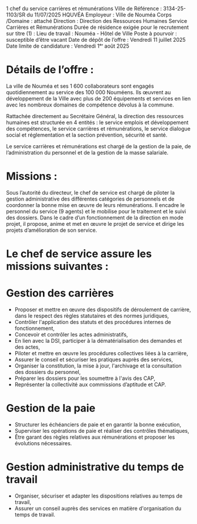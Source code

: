 
1 chef du service carrières et rémunérations                                                      Ville de
Référence : 3134-25-1103/SR du 11/07/2025                                                         HQUVÉA
Employeur : Ville de Nouméa
Corps /Domaine : attaché                                    Direction : Direction des Ressources Humaines
Service Carrières et Rémunérations
Durée de résidence exigée
pour le recrutement sur titre (1) :                         Lieu de travail : Nouméa - Hôtel de Ville
Poste à pourvoir : susceptible d’être vacant                Date de dépôt de l’offre : Vendredi 11 juillet 2025
Date limite de candidature : Vendredi 1ᵉʳ août 2025

# Détails de l’offre :

La ville de Nouméa et ses 1 600 collaborateurs sont engagés quotidiennement au service des 100 000 Nouméens. Ils œuvrent au développement de la Ville avec plus de 200 équipements et services en lien avec les nombreux domaines de compétence dévolus à la commune.

Rattachée directement au Secrétaire Général, la direction des ressources humaines est structurée en 4 entités : le service emplois et développement des compétences, le service carrières et rémunérations, le service dialogue social et réglementation et la section prévention, sécurité et santé.

Le service carrières et rémunérations est chargé de la gestion de la paie, de l’administration du personnel et de la gestion de la masse salariale.

# Missions :

Sous l’autorité du directeur, le chef de service est chargé de piloter la gestion administrative des différentes catégories de personnels et de coordonner la bonne mise en œuvre de leurs rémunérations. Il encadre le personnel du service (9 agents) et le mobilise pour le traitement et le suivi des dossiers. Dans le cadre d’un fonctionnement de la direction en mode projet, il propose, anime et met en œuvre le projet de service et dirige les projets d’amélioration de son service.

# Le chef de service assure les missions suivantes :

# Gestion des carrières

- Proposer et mettre en œuvre des dispositifs de déroulement de carrière, dans le respect des règles statutaires et des normes juridiques,
- Contrôler l'application des statuts et des procédures internes de fonctionnement,
- Concevoir et contrôler les actes administratifs,
- En lien avec la DSI, participer à la dématérialisation des demandes et des actes,
- Piloter et mettre en œuvre les procédures collectives liées à la carrière,
- Assurer le conseil et sécuriser les pratiques auprès des services,
- Organiser la constitution, la mise à jour, l'archivage et la consultation des dossiers du personnel,
- Préparer les dossiers pour les soumettre à l'avis des CAP,
- Représenter la collectivité aux commissions d’aptitude et CAP.

# Gestion de la paie

- Structurer les échéanciers de paie et en garantir la bonne exécution,
- Superviser les opérations de paie et réaliser des contrôles thématiques,
- Être garant des règles relatives aux rémunérations et proposer les évolutions nécessaires.

# Gestion administrative du temps de travail

- Organiser, sécuriser et adapter les dispositions relatives au temps de travail,
- Assurer un conseil auprès des services en matière d'organisation du temps de travail.